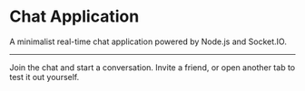 # Chat Application

A minimalist real-time chat application powered by Node.js and Socket.IO.

---

Join the chat and start a conversation. Invite a friend, or open another tab to test it out yourself.